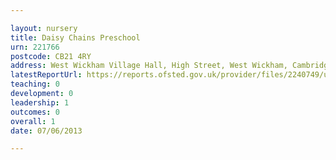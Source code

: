 ```yaml
---

layout: nursery
title: Daisy Chains Preschool
urn: 221766
postcode: CB21 4RY
address: West Wickham Village Hall, High Street, West Wickham, Cambridge, Cambridgeshire, CB21 4RY
latestReportUrl: https://reports.ofsted.gov.uk/provider/files/2240749/urn/221766.pdf
teaching: 0
development: 0
leadership: 1
outcomes: 0
overall: 1
date: 07/06/2013

---
```

